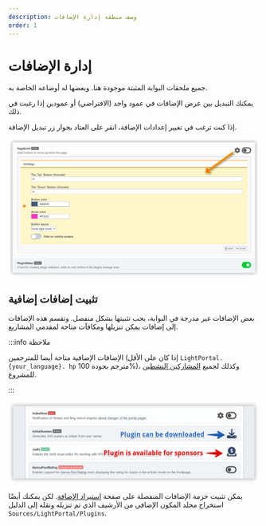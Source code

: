 ```yaml
---
description: وصف منطقة إدارة الإضافات
order: 1
---
```


# إدارة الإضافات

جميع ملحقات البوابة المثبتة موجودة هنا. وبعضها له أوضاعه الخاصة به.

يمكنك التبديل بين عرض الإضافات في عمود واحد (الافتراضي) أو عمودين إذا رغبت في ذلك.

إذا كنت ترغب في تغيير إعدادات الإضافة، انقر على العتاد بجوار زر تبديل الإضافة.

![Manage plugins](manage_plugins.png)

## تثبيت إضافات إضافية

بعض الإضافات غير مدرجة في البوابة، يجب تثبيتها بشكل منفصل. وتقسم هذه الإضافات إلى إضافات يمكن تنزيلها ومكافآت متاحة لمقدمي المشاريع.

:::info ملاحظة

الإضافات الإضافية متاحة أيضا للمترجمين (إذا كان على الأقل `LightPortal.{your_language}. hp` مترجم بجودة 100%)، وكذلك لجميع [المشاركين النشطين](../how-to/help-to-project) للمشروع.

:::

![Download additional plugins](download_plugins.png)

يمكن تثبيت حزمة الإضافات المنفصلة على صفحة [استيراد الإضافة](./impex). لكن يمكنك أيضًا استخراج مجلد المكون الإضافي من الأرشيف الذي تم تنزيله ونقله إلى الدليل `Sources/LightPortal/Plugins`.
